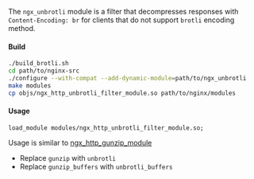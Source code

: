 The `ngx_unbrotli` module is a filter that decompresses responses with `Content-Encoding: br` for clients that do not support `brotli` encoding method.

#### Build

```bash
./build_brotli.sh
cd path/to/nginx-src
./configure --with-compat --add-dynamic-module=path/to/ngx_unbrotli
make modules
cp objs/ngx_http_unbrotli_filter_module.so path/to/nginx/modules
```

#### Usage

`load_module modules/ngx_http_unbrotli_filter_module.so;`

Usage is similar to [ngx_http_gunzip_module](http://nginx.org/en/docs/http/ngx_http_gunzip_module.html)

- Replace `gunzip` with `unbrotli`
- Replace `gunzip_buffers` with `unbrotli_buffers`
